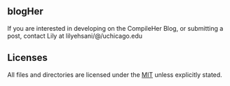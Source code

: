 ## blogHer

If you are interested in developing on the CompileHer Blog, or submitting a post, contact Lily at lilyehsani/@/uchicago.edu

## Licenses

All files and directories are licensed under the [MIT](https://opensource.org/licenses/mit-license.php) unless explicitly stated.
